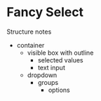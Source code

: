 # Fancy Select

Structure notes

- container
  - visible box with outline
    - selected values
    - text input
  - dropdown
    - groups
      - options

